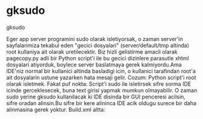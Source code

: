 # gksudo


gksudo



Eger app server programini sudo olarak isletiyorsak, o zaman server'in sayfalarimiza tekabul eden "gecici dosyalari" (server/default/tmp altinda) root kullaniya ait olarak uretilecektir. Biz hizli gelistirme amacli olarak pagecopy.py adli bir Python script'i ile bu gecici dizinlere parasutle xhtml dosyalari atiyorduk, boylece server baslatmaya gerek kalmiyordu.Ama IDE'niz normal bir kullanici altinda basladigi icin, o kullanici tarafindan root'a ait dosyalarin ustune yazarken hata mesaji gelir. Cozum: Python script'i root olarak isletmek. Fakat puf nokta: Script'i sudo ile isletirsek sifre sorma IDE icinde gerceklesecek, buna text girisi yapmak mumkun olmayabilir. O zaman sudo yerine gksudo kullanilacak ki IDE disinda bir GUI penceresi acilsin, sifre oradan alinsin.Bu sifre bir kere alininca IDE acik oldugu surece bir daha alinmasina gerek yoktur. Build.xml altta:<target name="send"><exec executable="gksudo">  <arg line="python"/>  <arg line="src/script/pagecopy.py"/></exec></target>




